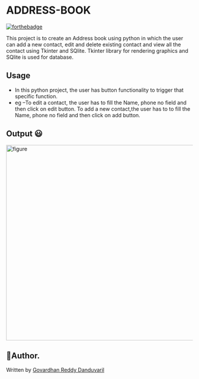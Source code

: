 # ADDRESS-BOOK

[![forthebadge](https://forthebadge.com/images/badges/made-with-python.svg)](https://forthebadge.com)

This project is to create an Address book using python in which the user can add a new contact, edit and delete existing contact and view all the contact using Tkinter and SQlite.
Tkinter library for rendering graphics and SQlite is used for database.

## Usage
* In this python project, the user has button functionality to trigger that specific function.
* eg –To edit a contact, the user has to fill the Name, phone no field and then click on edit button.
To add a new contact,the user has to to fill the Name, phone no field and then click on add button.

## Output :smiley:
<img width="528" alt="figure" src="https://user-images.githubusercontent.com/59785217/119015721-cf6ac700-b9b6-11eb-8aad-37f8665cda7c.png">

## 🤖Author.
Written by [Govardhan Reddy Danduvaril](https://www.github.com/govardhan9797l)

